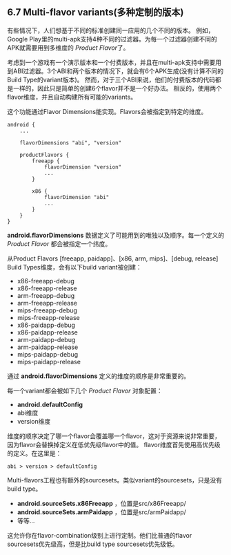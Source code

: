 ## 6.7 Multi-flavor variants(多种定制的版本)

有些情况下，人们想基于不同的标准创建同一应用的几个不同的版本。
例如，Google Play里的multi-apk支持4种不同的过滤器。为每一个过滤器创建不同的APK就需要用到多维度的 *Product Flavor*了。

考虑到一个游戏有一个演示版本和一个付费版本，并且在multi-apk支持中需要用到ABI过滤器。3个ABI和两个版本的情况下，就会有6个APK生成(没有计算不同的Build Type的variant版本)。
然而，对于三个ABI来说，他们的付费版本的代码都是一样的，因此只是简单的创建6个flavor并不是一个好办法。
相反的，使用两个flavor维度，并且自动构建所有可能的variants。

这个功能通过Flavor Dimensions能实现。Flavors会被指定到特定的维度。

    android {
        ...
    
        flavorDimensions "abi", "version"
    
        productFlavors {
            freeapp {
                flavorDimension "version"
                ...
            }
    
            x86 {
                flavorDimension "abi"
                ...
            }
        }
    }
    
**android.flavorDimensions** 数据定义了可能用到的唯独以及顺序。每一个定义的 *Product Flavor* 都会被指定一个纬度。

从Product Flavors [freeapp, paidapp]、[x86, arm, mips]、[debug, release] Build Types维度，会有以下build variant被创建：

* x86-freeapp-debug
* x86-freeapp-release
* arm-freeapp-debug
* arm-freeapp-release
* mips-freeapp-debug
* mips-freeapp-release
* x86-paidapp-debug
* x86-paidapp-release
* arm-paidapp-debug
* arm-paidapp-release
* mips-paidapp-debug
* mips-paidapp-release

通过 **android.flavorDimensions** 定义的维度的顺序是非常重要的。

每一个variant都会被如下几个 *Product Flavor* 对象配置：

* **android.defaultConfig**
* abi维度
* version维度

维度的顺序决定了哪一个flavor会覆盖哪一个flavor，这对于资源来说非常重要，因为flavor会替换掉定义在低优先级flavor中的值。
flavor维度首先使用高优先级的定义。在这里是：

    abi > version > defaultConfig
    
Multi-flavors工程也有额外的sourcesets。类似variant的sourcesets，只是没有build type。

* **android.sourceSets.x86Freeapp** ，位置是src/x86Freeapp/
* **android.sourceSets.armPaidapp** ，位置是src/armPaidapp/
* 等等...

这允许你在flavor-combination级别上进行定制。他们比普通的flavor sourcesets优先级高，但是比build type sourcesets优先级低。
